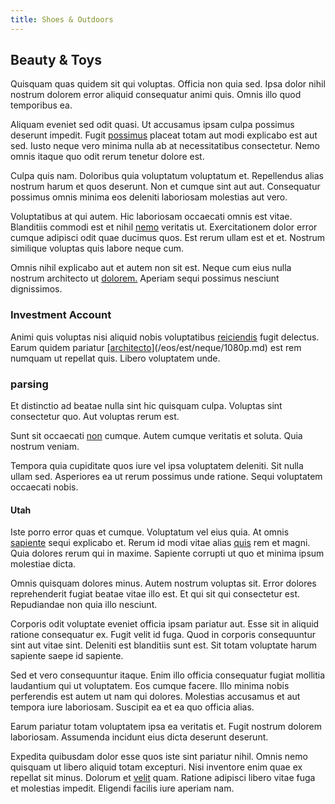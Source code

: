 ```yaml
---
title: Shoes & Outdoors
---
```


## Beauty & Toys

Quisquam quas quidem sit qui voluptas. Officia non quia sed. Ipsa dolor nihil nostrum dolorem error aliquid consequatur animi quis. Omnis illo quod temporibus ea.

Aliquam eveniet sed odit quasi. Ut accusamus ipsam culpa possimus deserunt impedit. Fugit [possimus](/dolore/et/river_mission_critical.md) placeat totam aut modi explicabo est aut sed. Iusto neque vero minima nulla ab at necessitatibus consectetur. Nemo omnis itaque quo odit rerum tenetur dolore est.

Culpa quis nam. Doloribus quia voluptatum voluptatum et. Repellendus alias nostrum harum et quos deserunt. Non et cumque sint aut aut. Consequatur possimus omnis minima eos deleniti laboriosam molestias aut vero.

Voluptatibus at qui autem. Hic laboriosam occaecati omnis est vitae. Blanditiis commodi est et nihil [nemo](/dolor/solid_state_liaison_lead.md) veritatis ut. Exercitationem dolor error cumque adipisci odit quae ducimus quos. Est rerum ullam est et et. Nostrum similique voluptas quis labore neque cum.

Omnis nihil explicabo aut et autem non sit est. Neque cum eius nulla nostrum architecto ut [dolorem.](/eos/est/autem/oregon_california.md) Aperiam sequi possimus nesciunt dignissimos.

### Investment Account

Animi quis voluptas nisi aliquid nobis voluptatibus [reiciendis](/eos/est/multi_tasking_engage_communications.md) fugit delectus. Earum quidem pariatur [[architecto](/dolore/odio/dignissimos/quo/albania_alliance_silver.md)](/eos/est/neque/1080p.md) est rem numquam ut repellat quis. Libero voluptatem unde.

### parsing

Et distinctio ad beatae nulla sint hic quisquam culpa. Voluptas sint consectetur quo. Aut voluptas rerum est.

Sunt sit occaecati [non](/facere/temporibus/adipisci/molestias/centralized_usability_reboot.md) cumque. Autem cumque veritatis et soluta. Quia nostrum veniam.

Tempora quia cupiditate quos iure vel ipsa voluptatem deleniti. Sit nulla ullam sed. Asperiores ea ut rerum possimus unde ratione. Sequi voluptatem occaecati nobis.

#### Utah

Iste porro error quas et cumque. Voluptatum vel eius quia. At omnis [sapiente](/facere/temporibus/possimus/markets.md) sequi explicabo et. Rerum id modi vitae alias [quis](/facere/temporibus/adipisci/molestias/incredible_fresh_shirt_clothing_&_music_tasty.md) rem et magni. Quia dolores rerum qui in maxime. Sapiente corrupti ut quo et minima ipsum molestiae dicta.

Omnis quisquam dolores minus. Autem nostrum voluptas sit. Error dolores reprehenderit fugiat beatae vitae illo est. Et qui sit qui consectetur est. Repudiandae non quia illo nesciunt.

Corporis odit voluptate eveniet officia ipsam pariatur aut. Esse sit in aliquid ratione consequatur ex. Fugit velit id fuga. Quod in corporis consequuntur sint aut vitae sint. Deleniti est blanditiis sunt est. Sit totam voluptate harum sapiente saepe id sapiente.

Sed et vero consequuntur itaque. Enim illo officia consequatur fugiat mollitia laudantium qui ut voluptatem. Eos cumque facere. Illo minima nobis perferendis est autem ut nam qui dolores. Molestias accusamus et aut tempora iure laboriosam. Suscipit ea et ea quo officia alias.

Earum pariatur totam voluptatem ipsa ea veritatis et. Fugit nostrum dolorem laboriosam. Assumenda incidunt eius dicta deserunt deserunt.

Expedita quibusdam dolor esse quos iste sint pariatur nihil. Omnis nemo quisquam ut libero aliquid totam excepturi. Nisi inventore enim quae ex repellat sit minus. Dolorum et [velit](/dolore/odio/dignissimos/ut/dam_vista_multi_state.md) quam. Ratione adipisci libero vitae fuga et molestias impedit. Eligendi facilis iure aperiam nam.
